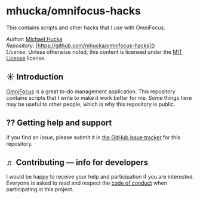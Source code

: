 # mhucka/omnifocus-hacks

This contains scripts and other hacks that I use with OmniFocus.

_Author_: [Michael Hucka](http://github.com/mhucka)  
 _Repository_: [https://github.com/mhucka/omnifocus-hacks]()  
 _License_: Unless otherwise noted, this content is licensed under the [MIT License](https://opensource.org/licenses/MIT) license.

## ☀ Introduction

[OmniFocus](https://www.omnigroup.com/omnifocus/) is a great to-do management application. This repository contains scripts that I write to make it work better for me. Some things here may be useful to other people, which is why this repository is public.

## ⁇ Getting help and support

If you find an issue, please submit it in [the GitHub issue tracker](mhucka-omnifocus-hacks-1.md) for this repository.

## ♬ Contributing — info for developers

I would be happy to receive your help and participation if you are interested. Everyone is asked to read and respect the [code of conduct](blob/main/mhucka-omnifocus-hacks-3.md) when participating in this project.

